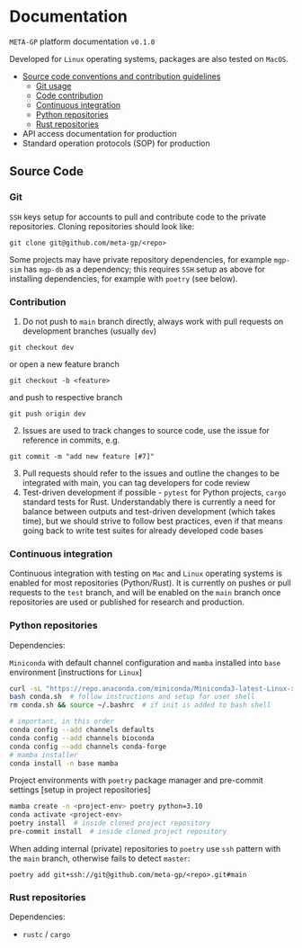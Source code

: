 # Documentation

`META-GP` platform documentation `v0.1.0`

Developed for `Linux` operating systems, packages are also tested on `MacOS`.

- [Source code conventions and contribution guidelines](#source-code)
  - [Git usage](#git)
  - [Code contribution](#contribution)
  - [Continuous integration](#continuous-integration)
  - [Python repositories](#python-repositories)
  - [Rust repositories](#rust-repositories)
- API access documentation for production
- Standard operation protocols (SOP) for production

## Source Code

### Git

`SSH` keys setup for accounts to pull and contribute code to the private repositories. Cloning repositories should look like:

```
git clone git@github.com/meta-gp/<repo>
```

Some projects may have private repository dependencies, for example `mgp-sim` has `mgp-db` as a dependency; this requires `SSH` setup as above for installing dependencies, for example with `poetry` (see below).


### Contribution

1. Do not push to `main` branch directly, always work with pull requests on development branches (usually `dev`)

```
git checkout dev
```

or open a new feature branch

```
git checkout -b <feature>
```

and push to respective branch

```
git push origin dev
```

2. Issues are used to track changes to source code, use the issue for reference in commits, e.g.

```
git commit -m "add new feature [#7]"
```

3. Pull requests should refer to the issues and outline the changes to be integrated with main, you can tag developers for code review 
5. Test-driven development if possible - `pytest` for Python projects, `cargo` standard tests for Rust. Understandably there is currently a need for balance between outputs and test-driven development (which takes time), but we should strive to follow best practices, even if that means going back to write test suites for already developed code bases

### Continuous integration


Continuous integration with testing on `Mac` and `Linux` operating systems is enabled for most repositories (Python/Rust). It is currently on pushes or pull requests to the `test` branch, and will be enabled on the `main` branch once repositories are used or published for research and production.


### Python repositories

Dependencies:

`Miniconda` with default channel configuration and `mamba` installed into `base` environment [instructions for `Linux`]

```bash
curl -sL "https://repo.anaconda.com/miniconda/Miniconda3-latest-Linux-x86_64.sh" > conda.sh
bash conda.sh  # follow instructions and setup for user shell
rm conda.sh && source ~/.bashrc  # if init is added to bash shell

# important, in this order
conda config --add channels defaults
conda config --add channels bioconda
conda config --add channels conda-forge
# mamba installer
conda install -n base mamba 
```

Project environments with `poetry` package manager and pre-commit settings [setup in project repositories]

```bash
mamba create -n <project-env> poetry python=3.10
conda activate <project-env>
poetry install  # inside cloned project repository
pre-commit install  # inside cloned project repository
```

When adding internal (private) repositories to `poetry` use `ssh` pattern with the `main` branch, otherwise fails to detect `master`:

```
poetry add git+ssh://git@github.com/meta-gp/<repo>.git#main
```

### Rust repositories

Dependencies:

* `rustc` / `cargo`

